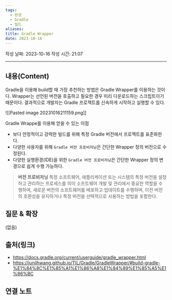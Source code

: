 ```yaml
---
tags:
  - 완성
  - Gradle
  - 빌드
aliases: 
title: Gradle Wrapper
date: 2023-10-16
---
```

작성 날짜: 2023-10-16
작성 시간: 21:07


----
## 내용(Content)

Gradle을 이용해 build할 때 가장 추천하는 방법은 Gradle Wrapper를 이용하는 것이다. 
Wrapper는 선언된 버전을 호출하고 필요한 경우 미리 다운로드하는 스크립트이기 때문이다. 결과적으로 개발자는 Gradle 프로젝트를 신속하게 시작하고 실행할 수 있다.

![[Pasted image 20231016211159.png]]

Gradle Wrappe를 이용해 얻을 수 있는 이점
- 보다 안정적이고 강력한 빌드를 위해 특정 Gradle 버전에서 프로젝트를 표준화한다.
- 다양한 사용자를 위해 `Gradle 버전 프로비저닝`은 간단한 Wrapper 정의 버전으로 수정된다.
- 다양한 실행환경(IDE)을 위한 `Gradle 버전 프로비저닝`은 간단한 Wrapper 정의 변경으로 쉽게 수행 가능하다.

> **버전 프로비저닝**
> 특정 소프트웨어, 애플리케이션 또는 시스템의 특정 버전을 설정하고 관리하는 프로세스를 의미
> 소프트웨어 개발 및 관리에서 중요한 역할을 수행하며, 새로운 버전의 소프트웨어를 배포하고 업데이트를 수행하며, 이전 버전의 호환성을 유지하거나 특정 버전을 선택적으로 사용하는 방법을 포함한다.

## 질문 & 확장

(없음)

## 출처(링크)
- https://docs.gradle.org/current/userguide/gradle_wrapper.html
- https://junilhwang.github.io/TIL/Gradle/GradleWrapper/#build-gradle-%E1%84%8C%E1%85%A1%E1%86%A8%E1%84%89%E1%85%A5%E1%86%BC

## 연결 노트










